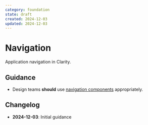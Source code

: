 ```yaml
---
category: foundation
state: draft
created: 2024-12-03
updated: 2024-12-03
---
```


# Navigation

Application navigation in Clarity.

## Guidance

- Design teams **should** use [navigation components](https://clarity.design/documentation/navigation) appropriately.

## Changelog

- **2024-12-03**: Initial guidance
